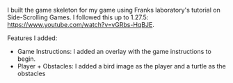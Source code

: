 I built the game skeleton for my game using Franks laboratory's tutorial on Side-Scrolling Games. 
I followed this up to 1.27.5: https://www.youtube.com/watch?v=vGRbs-HqBJE.

Features I added: 
- Game Instructions: I added an overlay with the game instructions to begin. 
- Player + Obstacles: I added a bird image as the player and a turtle as the obstacles